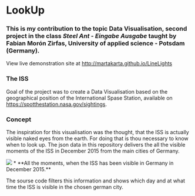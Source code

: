 # LookUp
###  This is my contribution to the topic **Data Visualisation**, second project in the class *Steel Ant - Eingabe Ausgabe* taught by Fabian Morón Zirfas, University of applied science - Potsdam (Germany).

View live demonstration site at http://martakarta.github.io/LineLights

### The ISS
Goal of the project was to create a Data Visualisation based on the geographical position of the International Spase Station, available on https://spotthestation.nasa.gov/sightings.

### Concept
The inspiration for this visualisation was the thought, that the ISS is actually visible naked eyes from the earth. For doing that is thou necessary to know when to look up. The json data in this repository delivers the all the visible moments of the ISS in December 2015 from the main cities of Germany. 

<img src="https://raw.githubusercontent.com/martakarta/LookUp/master/1.png"/>
* **All the moments, when the ISS has been visible in Germany in December 2015.**



The sourse code filters this information and shows which day and at what time the ISS is visible in the chosen german city.


